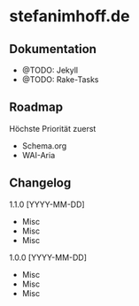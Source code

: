 # stefanimhoff.de

## Dokumentation

* @TODO: Jekyll
* @TODO: Rake-Tasks

## Roadmap

Höchste Priorität zuerst

* Schema.org
* WAI-Aria

## Changelog

1.1.0 [YYYY-MM-DD]

* Misc
* Misc
* Misc

1.0.0 [YYYY-MM-DD]

* Misc
* Misc
* Misc
